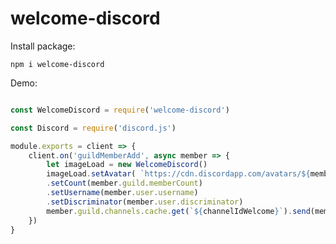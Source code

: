 # welcome-discord

Install package:

```npm i welcome-discord```

Demo:

```javascript

const WelcomeDiscord = require('welcome-discord')

const Discord = require('discord.js')

module.exports = client => {
    client.on('guildMemberAdd', async member => {
        let imageLoad = new WelcomeDiscord()
        imageLoad.setAvatar( `https://cdn.discordapp.com/avatars/${member.user.id}/${member.user.avatar}.jpg?size=256`)
        .setCount(member.guild.memberCount)
        .setUsername(member.user.username)
        .setDiscriminator(member.user.discriminator)
        member.guild.channels.cache.get(`${channelIdWelcome}`).send(member.user.toString(), await imageLoad.build())
    })
}

```
